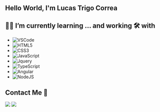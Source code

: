 ## Hello World, I'm Lucas Trigo Correa
 
## 📘🤓 I’m currently learning ... and working 🛠️ with 
 - ![VSCode](https://img.shields.io/badge/VS_Code-0078D4?style=for-the-badge&logo=visual%20studio%20code&logoColor=white)
 - ![HTML5](https://img.shields.io/badge/HTML5-E34F26?style=for-the-badge&logo=html5&logoColor=white)
 - ![CSS3](https://img.shields.io/badge/CSS3-1572B6?style=for-the-badge&logo=css3&logoColor=white)
 - ![JavaScript](https://img.shields.io/badge/JavaScript-F7DF1E?style=for-the-badge&logo=javascript&logoColor=black)
 - ![Jquery](https://img.shields.io/badge/JQUERY-20232A?style=for-the-badge&logo=jquery&logoColor=007FFF)
 - ![TypeScript](	https://img.shields.io/badge/TypeScript-007ACC?style=for-the-badge&logo=typescript&logoColor=white)
 - ![Angular](https://img.shields.io/badge/Angular-20232A?style=for-the-badge&logo=angular&logoColor=FF0000)
 - ![NodeJS](https://img.shields.io/badge/Node.js-43853D?style=for-the-badge&logo=node-dot-js&logoColor=white)


  
 ## Contact Me 📌
 
<div> 
  <a href = "mailto: lucastrigocorrea@gmail.com"><img src="https://img.shields.io/badge/-Gmail-%23333?style=for-the-badge&logo=gmail&logoColor=white" target=_blank></a>
  <a href="https://www.linkedin.com/in/lucas-trigo-corr%C3%AAa-561b19212/"><img src="https://img.shields.io/badge/-LinkedIn-%230077B5?style=for-the-badge&logo=linkedin&logoColor=white" target=_blank></a> 
 



